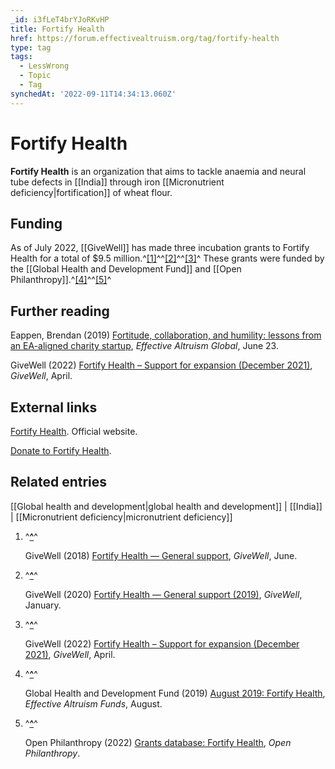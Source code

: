 ```yaml
---
_id: i3fLeT4brYJoRKvHP
title: Fortify Health
href: https://forum.effectivealtruism.org/tag/fortify-health
type: tag
tags:
  - LessWrong
  - Topic
  - Tag
synchedAt: '2022-09-11T14:34:13.060Z'
---
```

# Fortify Health

**Fortify Health** is an organization that aims to tackle anaemia and neural tube defects in [[India]] through iron [[Micronutrient deficiency|fortification]] of wheat flour.

Funding
-------

As of July 2022, [[GiveWell]] has made three incubation grants to Fortify Health for a total of $9.5 million.^[\[1\]](#fnuv6y2qew9go)^^[\[2\]](#fny7y63zzxptr)^^[\[3\]](#fnnv9nofdzacc)^ These grants were funded by the [[Global Health and Development Fund]] and [[Open Philanthropy]].^[\[4\]](#fnlauvi26maqs)^^[\[5\]](#fn5ad4pdlz9lv)^  

Further reading
---------------

Eappen, Brendan (2019) [Fortitude, collaboration, and humility: lessons from an EA-aligned charity startup](https://forum.effectivealtruism.org/posts/eMDBygj4DMaRGcZx7/brendan-eappen-lessons-from-an-ea-aligned-charity-startup), *Effective Altruism Global*, June 23.

GiveWell (2022) [Fortify Health – Support for expansion (December 2021)](https://www.givewell.org/research/incubation-grants/Fortify-Health-expansion-December-2021?fbclid=IwAR1v0MucbsjAGl2eGaACY9fL9X_91JRhakv6o1CSdbFiL2_HbHSybE_X20o), *GiveWell*, April.

External links
--------------

[Fortify Health](https://www.fortifyhealth.global/). Official website.

[Donate to Fortify Health](https://www.fortifyhealth.global/donate.html).

Related entries
---------------

[[Global health and development|global health and development]] | [[India]] | [[Micronutrient deficiency|micronutrient deficiency]]

1.  ^**[^](#fnrefuv6y2qew9go)**^
    
    GiveWell (2018) [Fortify Health — General support](https://www.givewell.org/research/incubation-grants/fortify-health/june-2018-grant), *GiveWell*, June.
    
2.  ^**[^](#fnrefy7y63zzxptr)**^
    
    GiveWell (2020) [Fortify Health — General support (2019)](https://www.givewell.org/research/incubation-grants/fortify-health/august-2019-grant), *GiveWell*, January.
    
3.  ^**[^](#fnrefnv9nofdzacc)**^
    
    GiveWell (2022) [Fortify Health – Support for expansion (December 2021)](https://www.givewell.org/research/incubation-grants/Fortify-Health-expansion-December-2021?fbclid=IwAR1v0MucbsjAGl2eGaACY9fL9X_91JRhakv6o1CSdbFiL2_HbHSybE_X20o), *GiveWell*, April.
    
4.  ^**[^](#fnreflauvi26maqs)**^
    
    Global Health and Development Fund (2019) [August 2019: Fortify Health](https://funds.effectivealtruism.org/funds/payouts/august-2019-fortify-health), *Effective Altruism Funds*, August.
    
5.  ^**[^](#fnref5ad4pdlz9lv)**^
    
    Open Philanthropy (2022) [Grants database: Fortify Health](https://www.openphilanthropy.org/grants/?q=&organization-name=fortify-health), *Open Philanthropy*.